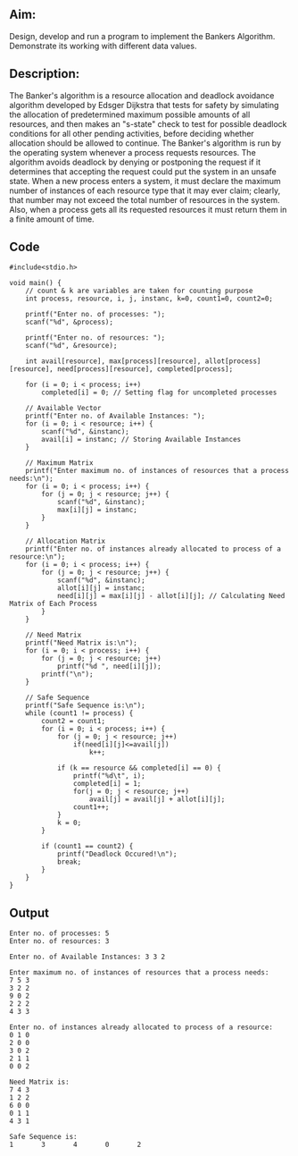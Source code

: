 ## Aim:
Design, develop and run a program to implement the Bankers Algorithm. Demonstrate its working with different data values.

## Description:
The Banker's algorithm is a resource allocation and deadlock avoidance algorithm developed by Edsger Dijkstra that tests for safety by simulating the allocation of predetermined maximum possible amounts of all resources, and then makes an "s-state" check to test for possible deadlock conditions for all other pending activities, before deciding whether allocation should be allowed to continue. The Banker's algorithm is run by the operating system whenever a process requests resources. The algorithm avoids deadlock by denying or postponing the request if it determines that accepting the request could put the system in an unsafe state. When a new process enters a system, it must declare the maximum number of instances of each resource type that it may ever claim; clearly, that number may not exceed the total number of resources in the system. Also, when a process gets all its requested resources it must return them in a finite amount of time.

## Code
```
#include<stdio.h>

void main() {
    // count & k are variables are taken for counting purpose
    int process, resource, i, j, instanc, k=0, count1=0, count2=0;

    printf("Enter no. of processes: ");
    scanf("%d", &process);

    printf("Enter no. of resources: ");
    scanf("%d", &resource);

    int avail[resource], max[process][resource], allot[process][resource], need[process][resource], completed[process];

    for (i = 0; i < process; i++)
        completed[i] = 0; // Setting flag for uncompleted processes

    // Available Vector
    printf("Enter no. of Available Instances: ");
    for (i = 0; i < resource; i++) {
        scanf("%d", &instanc);
        avail[i] = instanc; // Storing Available Instances
    }

    // Maximum Matrix
    printf("Enter maximum no. of instances of resources that a process needs:\n");
    for (i = 0; i < process; i++) {
        for (j = 0; j < resource; j++) {
            scanf("%d", &instanc);
            max[i][j] = instanc;
        }
    }

    // Allocation Matrix
    printf("Enter no. of instances already allocated to process of a resource:\n");
    for (i = 0; i < process; i++) {
        for (j = 0; j < resource; j++) {
            scanf("%d", &instanc);
            allot[i][j] = instanc;
            need[i][j] = max[i][j] - allot[i][j]; // Calculating Need Matrix of Each Process
        }
    }

    // Need Matrix
    printf("Need Matrix is:\n");
    for (i = 0; i < process; i++) {
        for (j = 0; j < resource; j++)
            printf("%d ", need[i][j]);
        printf("\n");
    }

    // Safe Sequence
    printf("Safe Sequence is:\n");
    while (count1 != process) {
        count2 = count1;
        for (i = 0; i < process; i++) {
            for (j = 0; j < resource; j++)
                if(need[i][j]<=avail[j])
                    k++;

            if (k == resource && completed[i] == 0) {
                printf("%d\t", i);
                completed[i] = 1;
                for(j = 0; j < resource; j++)
                    avail[j] = avail[j] + allot[i][j];
                count1++;
            }
            k = 0;
        }

        if (count1 == count2) {
            printf("Deadlock Occured!\n");
            break;
        }
    }
}
```

## Output
```
Enter no. of processes: 5
Enter no. of resources: 3

Enter no. of Available Instances: 3 3 2

Enter maximum no. of instances of resources that a process needs:
7 5 3
3 2 2
9 0 2
2 2 2
4 3 3

Enter no. of instances already allocated to process of a resource:
0 1 0
2 0 0
3 0 2
2 1 1
0 0 2

Need Matrix is:
7 4 3
1 2 2
6 0 0
0 1 1
4 3 1

Safe Sequence is:
1       3       4       0       2
```
